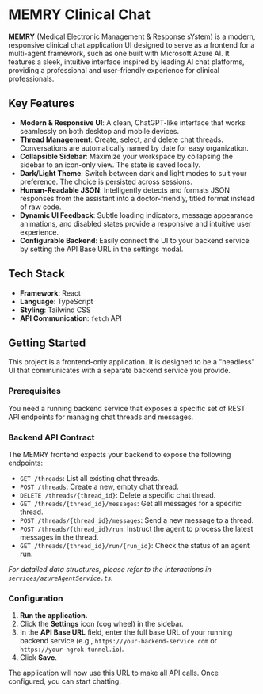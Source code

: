 # MEMRY Clinical Chat

**MEMRY** (Medical Electronic Management & Response sYstem) is a modern, responsive clinical chat application UI designed to serve as a frontend for a multi-agent framework, such as one built with Microsoft Azure AI. It features a sleek, intuitive interface inspired by leading AI chat platforms, providing a professional and user-friendly experience for clinical professionals.

## Key Features

- **Modern & Responsive UI**: A clean, ChatGPT-like interface that works seamlessly on both desktop and mobile devices.
- **Thread Management**: Create, select, and delete chat threads. Conversations are automatically named by date for easy organization.
- **Collapsible Sidebar**: Maximize your workspace by collapsing the sidebar to an icon-only view. The state is saved locally.
- **Dark/Light Theme**: Switch between dark and light modes to suit your preference. The choice is persisted across sessions.
- **Human-Readable JSON**: Intelligently detects and formats JSON responses from the assistant into a doctor-friendly, titled format instead of raw code.
- **Dynamic UI Feedback**: Subtle loading indicators, message appearance animations, and disabled states provide a responsive and intuitive user experience.
- **Configurable Backend**: Easily connect the UI to your backend service by setting the API Base URL in the settings modal.

## Tech Stack

- **Framework**: React
- **Language**: TypeScript
- **Styling**: Tailwind CSS
- **API Communication**: `fetch` API

## Getting Started

This project is a frontend-only application. It is designed to be a "headless" UI that communicates with a separate backend service you provide.

### Prerequisites

You need a running backend service that exposes a specific set of REST API endpoints for managing chat threads and messages.

### Backend API Contract

The MEMRY frontend expects your backend to expose the following endpoints:

- `GET /threads`: List all existing chat threads.
- `POST /threads`: Create a new, empty chat thread.
- `DELETE /threads/{thread_id}`: Delete a specific chat thread.
- `GET /threads/{thread_id}/messages`: Get all messages for a specific thread.
- `POST /threads/{thread_id}/messages`: Send a new message to a thread.
- `POST /threads/{thread_id}/run`: Instruct the agent to process the latest messages in the thread.
- `GET /threads/{thread_id}/run/{run_id}`: Check the status of an agent run.

*For detailed data structures, please refer to the interactions in `services/azureAgentService.ts`.*

### Configuration

1.  **Run the application.**
2.  Click the **Settings** icon (cog wheel) in the sidebar.
3.  In the **API Base URL** field, enter the full base URL of your running backend service (e.g., `https://your-backend-service.com` or `https://your-ngrok-tunnel.io`).
4.  Click **Save**.

The application will now use this URL to make all API calls. Once configured, you can start chatting.
